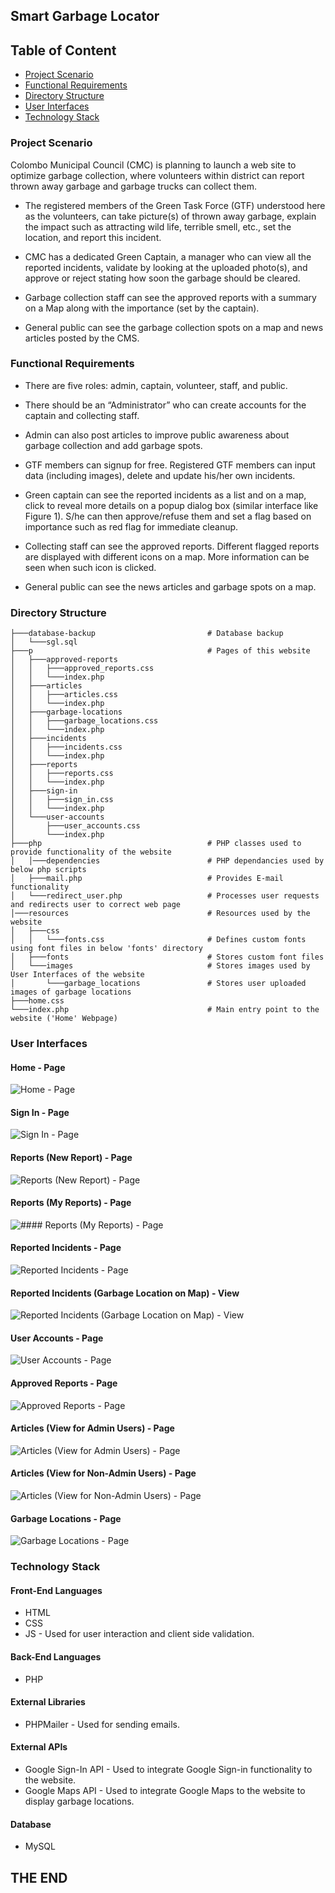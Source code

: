## Smart Garbage Locator

## Table of Content

* [Project Scenario](https://github.com/ashengunawardena/smart-garbage-locator#project-scenario)
* [Functional Requirements](https://github.com/ashengunawardena/smart-garbage-locator#functional-requirements)
* [Directory Structure](https://github.com/ashengunawardena/smart-garbage-locator#directory-structure)
* [User Interfaces](https://github.com/ashengunawardena/smart-garbage-locator#user-interfaces)
* [Technology Stack](https://github.com/ashengunawardena/smart-garbage-locator#technology-stack)

### Project Scenario

Colombo Municipal Council (CMC) is planning to launch a web site to optimize
garbage collection, where volunteers within district can report thrown away garbage
and garbage trucks can collect them.

* The registered members of the Green Task Force (GTF) understood here as the
volunteers, can take picture(s) of thrown away garbage, explain the impact such
as attracting wild life, terrible smell, etc., set the location, and report this incident.

* CMC has a dedicated Green Captain, a manager who can view all the reported
incidents, validate by looking at the uploaded photo(s), and approve or reject stating
how soon the garbage should be cleared.

* Garbage collection staff can see the approved reports with a summary on a Map
along with the importance (set by the captain).

* General public can see the garbage collection spots on a map and news articles
posted by the CMS.

### Functional Requirements

* There are five roles: admin, captain, volunteer, staff, and public.

* There should be an “Administrator” who can create accounts for the captain
and collecting staff.

* Admin can also post articles to improve public awareness about garbage
collection and add garbage spots.

* GTF members can signup for free. Registered GTF members can input data
(including images), delete and update his/her own incidents.

* Green captain can see the reported incidents as a list and on a map, click to
reveal more details on a popup dialog box (similar interface like Figure 1).
S/he can then approve/refuse them and set a flag based on importance such
as red flag for immediate cleanup.

* Collecting staff can see the approved reports. Different flagged reports are
displayed with different icons on a map. More information can be seen when
such icon is clicked.

* General public can see the news articles and garbage spots on a map.

### Directory Structure

```
├───database-backup                         # Database backup
│   └───sgl.sql
├───p                                       # Pages of this website
│   ├───approved-reports
│   │   ├───approved_reports.css
│   │   └───index.php 
│   ├───articles
│   │   ├───articles.css
│   │   └───index.php 
│   ├───garbage-locations
│   │   ├───garbage_locations.css
│   │   └───index.php 
│   ├───incidents
│   │   ├───incidents.css
│   │   └───index.php 
│   ├───reports
│   │   ├───reports.css
│   │   └───index.php 
│   ├───sign-in
│   │   ├───sign_in.css
│   │   └───index.php 
│   └───user-accounts
│       ├───user_accounts.css
│       └───index.php 
├───php                                     # PHP classes used to provide functionality of the website                           
│   │───dependencies                        # PHP dependancies used by below php scripts
│   ├───mail.php                            # Provides E-mail functionality
│   └───redirect_user.php                   # Processes user requests and redirects user to correct web page
│───resources                               # Resources used by the website
│   ├───css
│   │   └───fonts.css                       # Defines custom fonts using font files in below 'fonts' directory
│   ├───fonts                               # Stores custom font files
│   └───images                              # Stores images used by User Interfaces of the website
│       └───garbage_locations               # Stores user uploaded images of garbage locations
├───home.css
└───index.php                               # Main entry point to the website ('Home' Webpage)
```

### User Interfaces

#### Home - Page

![Home - Page](https://user-images.githubusercontent.com/58177462/81407466-13e34600-9159-11ea-9e43-57ce7a04c942.png)

#### Sign In - Page

![Sign In - Page](https://user-images.githubusercontent.com/58177462/81408113-46da0980-915a-11ea-925d-b49e204b8dd9.png)

#### Reports (New Report) - Page

![Reports (New Report) - Page](https://user-images.githubusercontent.com/58177462/81408367-bbad4380-915a-11ea-9ea7-6cbd653aae6f.png)

#### Reports (My Reports) - Page

![#### Reports (My Reports) - Page](https://user-images.githubusercontent.com/58177462/81408519-016a0c00-915b-11ea-84f6-ba035b61d6b5.png)

#### Reported Incidents - Page

![Reported Incidents - Page](https://user-images.githubusercontent.com/58177462/81408505-f9aa6780-915a-11ea-8194-fd6f41f9e5fe.png)

#### Reported Incidents (Garbage Location on Map) - View

![Reported Incidents (Garbage Location on Map) - View](https://user-images.githubusercontent.com/58177462/81408512-fd3dee80-915a-11ea-8d7e-81fcd15e5c03.png)

#### User Accounts - Page

![User Accounts - Page](https://user-images.githubusercontent.com/58177462/81408528-062ec000-915b-11ea-92fc-b3503e4c4206.png)

#### Approved Reports - Page

![Approved Reports - Page](https://user-images.githubusercontent.com/58177462/81408538-07f88380-915b-11ea-8f8a-f73dd2475cbd.png)

#### Articles (View for Admin Users) - Page

![Articles (View for Admin Users) - Page](https://user-images.githubusercontent.com/58177462/81408548-0b8c0a80-915b-11ea-912d-3a2098018305.png)

#### Articles (View for Non-Admin Users) - Page

![Articles (View for Non-Admin Users) - Page](https://user-images.githubusercontent.com/58177462/81408553-0e86fb00-915b-11ea-8515-2737597d3dbf.png)

#### Garbage Locations - Page

![Garbage Locations - Page](https://user-images.githubusercontent.com/58177462/81408558-1181eb80-915b-11ea-98de-34d34eb77cd4.png)
 
### Technology Stack

#### Front-End Languages

* HTML
* CSS
* JS - Used for user interaction and client side validation.

#### Back-End Languages

* PHP

#### External Libraries

* PHPMailer - Used for sending emails.

#### External APIs

* Google Sign-In API - Used to integrate Google Sign-in functionality to the website.
* Google Maps API - Used to integrate Google Maps to the website to display garbage locations.

#### Database

* MySQL


## THE END